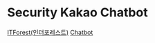 # Security Kakao Chatbot

[ITForest(인더포레스트)]("http://www.itforest.net/") [Chatbot]("https://pf.kakao.com/_xfXbxeK")
